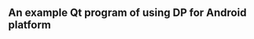 An example Qt program of using DP for Android platform
------------------------------------------------------




